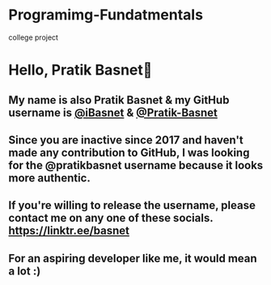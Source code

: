 # Programimg-Fundatmentals
college project

# Hello, Pratik Basnet👋

## My name is also Pratik Basnet & my GitHub username is [@iBasnet](https://github.com/iBasnet) & [@Pratik-Basnet](https://github.com/Pratik-Basnet)

## Since you are inactive since 2017 and haven't made any contribution to GitHub, I was looking for the @pratikbasnet username because it looks more authentic.

## If you're willing to release the username, please contact me on any one of these socials. https://linktr.ee/basnet

## For an aspiring developer like me, it would mean a lot :)
